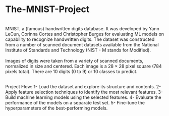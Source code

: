 # The-MNIST-Project<br>
<br>
MNIST, a (famous) handwritten digits database. It was developed by Yann LeCun, Corinna Cortes and Christopher Burges for evaluating ML models on capability to recognize handwritten digits. The dataset was constructed from a number of scanned document datasets available from the National Institute of Standards and Technology (NIST - M stands for Modified). <br>
<br>
Images of digits were taken from a variety of scanned documents, normalized in size and centered. Each image is a 28 × 28 pixel square (784 pixels total). There are 10 digits (0 to 9) or 10 classes to predict. <br>
<br>

Project Flow:
1- Load the dataset and explore its structure and contents. 
2- Apply feature selection techniques to identify the most relevant features. 
3- Build machine learning models using the selected features.
4- Evaluate the performance of the models on a separate test set.
5- Fine-tune the hyperparameters of the best-performing models.
